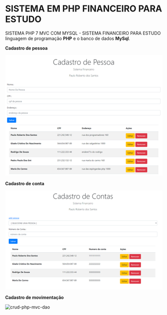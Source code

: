 # SISTEMA EM PHP FINANCEIRO PARA ESTUDO
SISTEMA PHP 7 MVC COM MYSQL - SISTEMA FINANCEIRO PARA ESTUDO
linguagem de programação **PHP** e o banco de dados **MySql**.


**Cadastro de pessoa**

![crud-php-mvc-dao](img/pessoa.png)

**Cadastro de conta**

![crud-php-mvc-dao](img/conta.png)

**Cadastro de movimentação**

![crud-php-mvc-dao](imagens/img.png)
